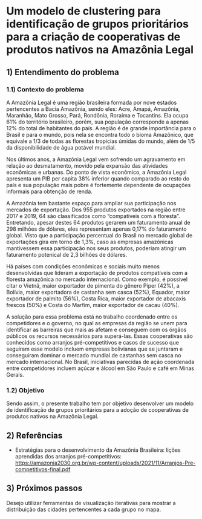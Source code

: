 # Um modelo de clustering para identificação de grupos prioritários para a criação de cooperativas de produtos nativos na Amazônia Legal
## 1) Entendimento do problema
### 1.1) Contexto do problema
A Amazônia Legal é uma região brasileira formada por nove estados pertencentes a Bacia Amazônia, sendo eles: Acre, Amapá, Amazônia, Maranhão, Mato Grosso, Pará, Rondônia, Roraima e Tocantins. Ela ocupa 61% do território brasileiro, porém, sua população corresponde a apenas 12% do total de habitantes do país. A região é de grande importância para o Brasil e para o mundo, pois nela se encontra todo o bioma Amazônico, que equivale a 1/3 de todas as florestas tropicias úmidas do mundo, além de 1/5 da disponibilidade de água potável mundial.

Nos últimos anos, a Amazônia Legal vem sofrendo um agravamento em relação ao desmatamento, movido pela expansão das atividades econômicas e urbanas. Do ponto de vista econômico, a Amazônia Legal apresenta um PIB per capita 38% inferior quando comparado ao resto do país e sua população mais pobre é fortemente dependente de ocupações informais para obtenção de renda.

A Amazônia tem bastante espaço para ampliar sua participação nos mercados de exportação. Dos 955 produtos exportados na região entre 2017 e 2019, 64 são classificados como “compatíveis com a floresta”. Entretando, apesar destes 64 produtos gerarem um faturamento anual de 298 milhões de dólares, eles representam apenas 0,17% do faturamento global. Visto que a participação percentual do Brasil no mercado global de exportações gira em torno de 1,3%, caso as empresas amazônicas mantivessem essa participação nos seus produtos, poderiam atingir um faturamento potenical de 2,3 bilhões de dólares.

Há países com condições econômicas e sociais muito menos desenvolvidas que lideram a exportação de produtos compatíveis com a floresta amazônica no mercado internacional. Como exemplo, é possível citar o Vietnã, maior exportador de pimenta do gênero Piper (42%), a Bolívia, maior exportadora de castanha sem casca (52%), Equador, maior exportador de palmito (56%), Costa Rica, maior exportador de abacaxis frescos (50%) e Costa do Marfim, maior exportador de cacau (40%).

A solução para essa problema está no trabalho coordenado entre os competidores e o governo, no qual as empresas da região se unem para identificar as barreiras que mais as afetam e conseguem com os órgãos públicos os recursos necessários para superá-las. Essas cooperativas são conhecidos como arranjos pré-competitivos e casos de sucesso que seguiram esse modelo incluem empresas bolivianas que se juntaram e conseguiram dominar o mercado mundial de castanhas sem casca no mercado internacional. No Brasil, iniciativas parecidas de ação coordenada entre competidores incluem açúcar e álcool em São Paulo e café em Minas Gerais.

### 1.2) Objetivo
Sendo assim, o presente trabalho tem por objetivo desenvolver um modelo de identificação de grupos prioritários para a adoção de cooperativas de produtos nativos na Amazônia Legal.
## 2) Referências
- Estratégias para o desenvolvimento da Amazônia Brasileira: lições aprendidas dos arranjos pré-competitivos: https://amazonia2030.org.br/wp-content/uploads/2021/11/Arranjos-Pre-competitivos-final.pdf
## 3) Próximos passos 
Desejo utilizar ferramentas de visualização iterativas para mostrar a distribuição das cidades pertencentes a cada grupo no mapa.
